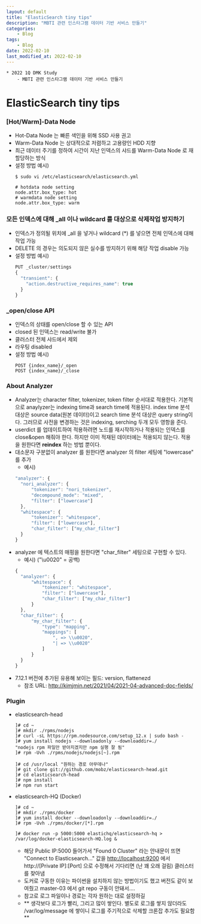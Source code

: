 ```yaml
---
layout: default
title: "ElasticSearch tiny tips"
description: "MBTI 관련 인스타그램 데이터 기반 서비스 만들기"
categories:
    - Blog
tags:
    - Blog
date: 2022-02-10
last_modified_at: 2022-02-10
---
```

```
* 2022 1Q DMK Study
    - MBTI 관련 인스타그램 데이터 기반 서비스 만들기
```
# ElasticSearch tiny tips

### [Hot/Warm]-Data Node
- Hot-Data Node 는 빠른 색인을 위해 SSD 사용 권고
- Warm-Data Node 는 상대적으로 저렴하고 고용량인 HDD 지향
- 최근 데이터 주기를 정하여 시간이 지난 인덱스의 샤드를 Warm-Data Node 로 재할당하는 방식
- 설정 방법 예시)
    ```text
  $ sudo vi /etc/elasticsearch/elasticsearch.yml

  # hotdata node setting
  node.attr.box_type: hot
  # warmdata node setting
  node.attr.box_type: warm
    ```

### 모든 인덱스에 대해 _all 이나 wildcard 를 대상으로 삭제작업 방지하기
- 인덱스가 정의될 위치에 _all 을 넣거나 wildcard (*) 를 넣으면 전체 인덱스에 대해 작업 가능
- DELETE 의 경우는 의도되지 않은 실수를 방지하기 위해 해당 작업 disable 가능
- 설정 방법 예시)
    ```javascript
  PUT _cluster/settings
  {
      "transient": {
        "action.destructive_requires_name": true
      }
  }
    ```

### _open/close API
- 인덱스의 상태를 open/close 할 수 있는 API
- closed 된 인덱스는 read/write 불가
- 클러스터 전체 샤드에서 제외
- 라우팅 disabled
- 설정 방법 예시)
    ```text
  POST {index_name}/_open
  POST {index_name}/_close
    ```

### About Analyzer
- Analyzer는 character filter, tokenizer, token filter 순서대로 적용한다. 기본적으로 anaylyzer는 indexing time과 search time에 적용된다. index time 분석 대상은 source data(원본 데이터)이고 search time 분석 대상은 query string이다. 그러므로 사전을 변경하는 것은 indexing, serching 두개 모두 영항을 준다.
- userdict 를 업데이트하여 적용하려면 노드를 재시작하거나 적용되는 인덱스를 close&open 해줘야 한다. 하지만 이미 적재된 데이터에는 적용되지 않는다. 적용을 원한다면 **reindex** 하는 방법 뿐이다.
- 대소문자 구분없이 analyzer 를 원한다면 analyzer 의 filter 세팅에 "lowercase" 를 추가
    - 예시)
    ```javascript
  "analyzer": {
      "nori_analyzer": {
          "tokenizer": "nori_tokenizer",
          "decompound_mode": "mixed",
          "filter": ["lowercase"]
      },
      "whitespace": {
          "tokenizer": "whitespace",
          "filter": ["lowercase"],
          "char_filter": ["my_char_filter"]
      }
  }
    ```
- analyzer 에 텍스트의 매핑을 원한다면 "char_filter" 세팅으로 구현할 수 있다.
    - 예시) ("\\u0020" = 공백)
    ```javascript
  {
      "analyzer": {
          "whitespace": {
              "tokenizer": "whitespace",
              "filter": ["lowercase"],
              "char_filter": ["my_char_filter"]
          }
      },
      "char_filter": {
          "my_char_filter": {
              "type": "mapping",
              "mappings": [
                  ", => \\u0020",
                  "| => \\u0020"
              ]
          }
      }
  }
    ```
- 7.12.1 버전에 추가된 유용해 보이는 필드: version, flattenezd
    - 참조 URL: http://kimjmin.net/2021/04/2021-04-advanced-doc-fields/

### Plugin
- elasticsearch-head
    ```text
  ]# cd ~
  ]# mkdir ./rpms/nodejs
  ]# curl -sL https://rpm.nodesource.com/setup_12.x | sudo bash -
  ]# yum install nodejs --downloadonly --downloaddir=./
  "nodejs rpm 파일만 받아지겠지만 npm 실행 잘 됨"
  ]# rpm -Uvh ./rpms/nodejs/nodejs[~].rpm

  ]# cd /usr/local "원하는 경로 아무데나"
  ]# git clone git://github.com/mobz/elasticsearch-head.git
  ]# cd elasticsearch-head
  ]# npm install
  ]# npm run start
    ```
- elasticsearch-HQ (Docker)
    ```text
  ]# cd ~
  ]# mkdir ./rpms/docker
  ]# yum install docker --downloadonly --downloaddir=./
  ]# rpm -Uvh ./rpms/docker/[*].rpm

  ]# docker run -p 5000:5000 elastichq/elasticsearch-hq > /var/log/docker-elasticsearch-HQ.log &
    ```
    - 해당 Public IP:5000 들어가서 "Found 0 Cluster" 라는 안내문이 뜨면 "Connect to Elasticsearch..." 값을 [http://localhost:9200](http://localhost:9200/) 에서 http://[Private IP]:[Port] 으로 수정해서 기다리면 (난 꽤 오래 걸림) 클러스터를 찾아냄
    - 도커로 구동한 이유는 파이썬을 설치하지 않는 방법이기도 했고 버전도 같이 보여줬고 master-03 에서 git repo 구동이 안돼서....
    - 참고로 로그 파일이나 경로는 각자 원하는 대로 설정하길
    - ** 생각보다 로그가 빨리, 그리고 많이 쌓인다. 별도로 로그를 쌓지 않더라도 /var/log/message 에 쌓이니 로그를 주기적으로 삭제할 크론잡 추가도 필요함 **
